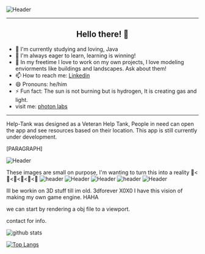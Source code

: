 ![Header](https://live.staticflickr.com/65535/51167437242_ba534da4d1_b.jpg)

---

<h2 align="center">Hello there! 👾</h2>

* 🔭 I'm currently studying and loving, Java
* 🌱 I'm always eager to learn, learning is winning! 
* 💬 In my freetime I love to work on my own projects, I love modeling enviorments like buildings and landscapes. Ask about them! 
* 📫 How to reach me: [Linkedin](https://www.linkedin.com/in/timothy-lefkowitz "Linkedin")
* 😄 Pronouns: he/him
* ⚡ Fun fact: The sun is not burning but is hydrogen, It is creating gas and light.
*   visit me: [photon labs](https://photonlabs.xyz/Tim "photonlabs")

---


Help-Tank was designed as a Veteran Help Tank, People in need can open the app and see resources based on their location. This app is still currently under development. 

[PARAGRAPH]

![Header](https://live.staticflickr.com/65535/51260776675_25594116e1.jpg)


These images are small on purpose, 
I'm wanting to turn this into a reality 👾<👾<👾<👾<👾<👾
![header](https://live.staticflickr.com/65535/51317304220_1de8464325_k.jpg)
![Header](https://live.staticflickr.com/65535/51267898330_93ba41b348.jpg)
![Header](https://live.staticflickr.com/65535/51267561234_f6dd1ee5a6.jpg)
![header](https://live.staticflickr.com/65535/51226877755_baa485bc82_b.jpg)
![Header](https://live.staticflickr.com/65535/51267863580_a297628550.jpg)


Ill be workin on 3D stuff till im old. 3dforever X0X0
I have this vision of making my own game engine. HAHA 

we can start by rendering a obj file to a viewport.

contact for info.




![github stats](https://github-readme-stats.vercel.app/api?username=timlefkowitz&show_icons=true&theme=synthwave&count_private=true&hide=stars,issues)



[![Top Langs](https://github-readme-stats.vercel.app/api/top-langs/?username=timlefkowitz&theme=synthwave&layout=compact)](https://github.com/timlefkowitz/github-readme-stats)


